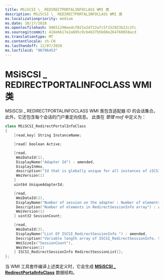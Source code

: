 ```yaml
---
title: MSiSCSI \_ REDIRECTPORTALINFOCLASS WMI 类
description: MSiSCSI \_ REDIRECTPORTALINFOCLASS WMI 类
ms.localizationpriority: medium
ms.date: 10/17/2018
ms.openlocfilehash: 9d651298eedcf021e2d722a7c5f152923b22c3fc
ms.sourcegitcommit: 418e6617e2a695c9cb4b37b5b60e264760858acd
ms.translationtype: MT
ms.contentlocale: zh-CN
ms.lasthandoff: 12/07/2020
ms.locfileid: "96796453"
---
```

# <a name="msiscsi_redirectportalinfoclass-wmi-class"></a>MSiSCSI \_ REDIRECTPORTALINFOCLASS WMI 类


MSiSCSI \_ REDIRECTPORTALINFOCLASS WMI 类包含适配器 ID 的会话集合。 此外，它还包含每个会话的门户重定向信息。 此类在 *管理 mof* 中定义为：

```cpp
class MSiSCSI_RedirectPortalInfoClass
{
    [read,key] String InstanceName;

    [read] boolean Active;

    [read,
     WmiDataId(1),
     DisplayName("Adapter Id") : amended,
     DisplayInHex,
     description("Id that is globally unique for all instances of iSCSI initiators.") : amended,
     WmiVersion(1)
    ]
    uint64 UniqueAdapterId;

    [read,
     WmiDataId(2),
     DisplayName("Number of session on the adapter : Number of elements in RedirectSessionInfo array") : amended,
     Description("Number of elements in RedirectSessionInfo array") : amended,
     WmiVersion(1)
    ] uint32 SessionCount;

    [read,
     WmiDataId(3),
     DisplayName("List Of ISCSI_RedirectSessionInfo ") : amended,
     Description("Variable length array of ISCSI_RedirectSessionInfo. SessionCount specifies the number of elements in the array. NOTE: this is a variable length array.") : amended,
     WmiSizeIs("SessionCount"),
     WmiVersion(1)
    ] ISCSI_RedirectSessionInfo RedirectSessionList[];
};
```

当 WMI 工具套件编译上述类定义时，它会生成 [**MSiSCSI \_ RedirectPortalInfoClass**](/windows-hardware/drivers/ddi/iscsimgt/ns-iscsimgt-_msiscsi_redirectportalinfoclass) 数据结构。

 

